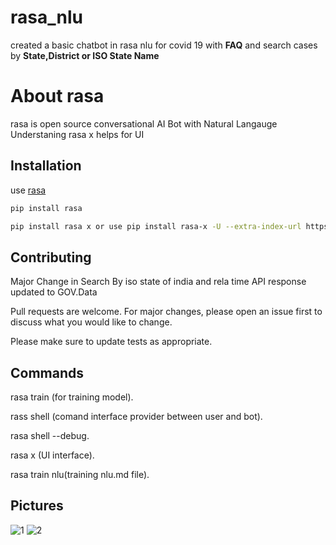 # rasa_nlu
created a basic chatbot in rasa nlu for covid 19 with **FAQ** and search cases by **State,District or ISO State Name**
# About rasa 

rasa is open source conversational AI Bot with Natural Langauge Understaning
rasa x helps for UI

## Installation
use [rasa](https://rasa.com/docs/rasa/user-guide/installation/)

```bash
pip install rasa

pip install rasa x or use pip install rasa-x -U --extra-index-url https://pypi.rasa.com/simple

```
## Contributing
Major Change in Search By iso state of india and rela time API response updated to GOV.Data

Pull requests are welcome. For major changes, please open an issue first to discuss what you would like to change.

Please make sure to update tests as appropriate.

## Commands 
 rasa train (for training model).
 
 rass shell (comand interface provider between user and bot).
 
 rasa shell --debug.
 
 rasa x (UI interface).
 
 rasa train nlu(training nlu.md file).

## Pictures
![1](https://user-images.githubusercontent.com/59947941/80528682-f3c2c280-89b3-11ea-854a-6d7e114f2cf7.PNG)             ![2](https://user-images.githubusercontent.com/59947941/80528778-1a80f900-89b4-11ea-9aac-9e0a1df56cff.PNG)

